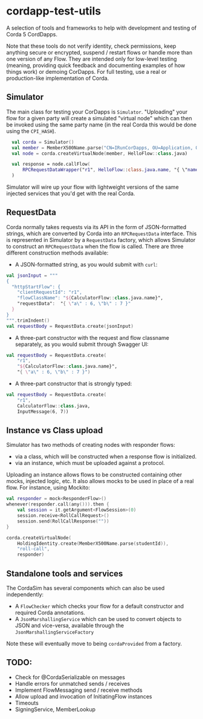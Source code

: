 # cordapp-test-utils

A selection of tools and frameworks to help with development and testing of Corda 5 CordDapps.

Note that these tools do not verify identity, check permissions, keep anything secure or encrypted, suspend / restart
flows or handle more than one version of any Flow.  They are intended only for low-level testing (meaning, providing
quick feedback and documenting examples of how things work) or demoing CorDapps. For full testing, use a real or
production-like implementation of Corda.

## Simulator

The main class for testing your CorDapps is `Simulator`. "Uploading" your flow for a given party will create a
simulated "virtual node" which can then be invoked using the same party name (in the real Corda this would be done using
the `CPI_HASH`).

```kotlin
  val corda = Simulator()
  val member = MemberX500Name.parse("CN=IRunCorDapps, OU=Application, O=R3, L=London, C=GB")
  val node = corda.createVirtualNode(member, HelloFlow::class.java)

  val response = node.callFlow(
      RPCRequestDataWrapper("r1", HelloFlow::class.java.name, "{ \"name\" : \"CordaDev\" }")
  )
```

Simulator will wire up your flow with lightweight versions of the same injected services that you'd get with
the real Corda.

## RequestData

Corda normally takes requests via its API in the form of JSON-formatted strings, which are converted
by Corda into an `RPCRequestData` interface. This is represented in Simulator by a `RequestData` factory,
which allows Simulator to construct an `RPCRequestData` when the flow is called. There are three different construction
methods available:

- A JSON-formatted string, as you would submit with `curl`:

```kotlin
val jsonInput = """
{
  "httpStartFlow": {
    "clientRequestId": "r1",
    "flowClassName": "${CalculatorFlow::class.java.name}",
    "requestData":  "{ \"a\" : 6, \"b\" : 7 }"
  }
}
""".trimIndent()
val requestBody = RequestData.create(jsonInput)
```

- A three-part constructor with the request and flow classname separately, as you would submit through
  Swagger UI:

```kotlin
val requestBody = RequestData.create(
    "r1", 
    "${CalculatorFlow::class.java.name}",
    "{ \"a\" : 6, \"b\" : 7 }")
```

- A three-part constructor that is strongly typed:

```kotlin
val requestBody = RequestData.create(
    "r1", 
    CalculatorFlow::class.java, 
    InputMessage(6, 7))
```

## Instance vs Class upload

Simulator has two methods of creating nodes with responder flows:
- via a class, which will be constructed when a response flow is initialized.
- via an instance, which must be uploaded against a protocol.

Uploading an instance allows flows to be constructed containing other mocks, injected logic, etc. It also
allows mocks to be used in place of a real flow. For instance, using Mockito:

```kotlin
val responder = mock<ResponderFlow>()
whenever(responder.call(any())).then {
    val session = it.getArgument<FlowSession>(0)
    session.receive<RollCallRequest>()
    session.send(RollCallResponse(""))
}

corda.createVirtualNode(
    HoldingIdentity.create(MemberX500Name.parse(studentId)),
    "roll-call",
    responder)
```

## Standalone tools and services

The CordaSim has several components which can also be used independently:

- A `FlowChecker` which checks your flow for a default constructor and required Corda annotations.
- A `JsonMarshallingService` which can be used to convert objects to JSON and vice-versa, available through the  
  `JsonMarshallingServiceFactory`

Note these will eventually move to being `cordaProvided` from a factory.

## TODO:

- Check for @CordaSerializable on messages
- Handle errors for unmatched sends / receives
- Implement FlowMessaging send / receive methods
- Allow upload and invocation of InitiatingFlow instances
- Timeouts
- SigningService, MemberLookup